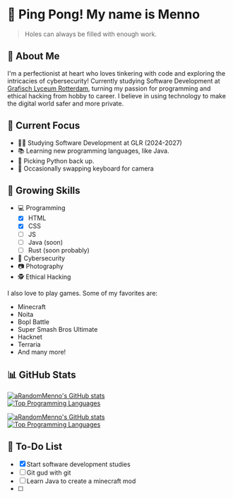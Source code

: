 
# 👋 Ping Pong! My name is Menno

> Holes can always be filled with enough work.

## 🚀 About Me

I'm a perfectionist at heart who loves tinkering with code and exploring the intricacies of cybersecurity!
Currently studying Software Development at [Grafisch Lyceum Rotterdam](https://www.glr.nl/), turning my passion for programming and ethical hacking from hobby to career.
I believe in using technology to make the digital world safer and more private.

## 🎯 Current Focus

* 👨‍🎓 Studying Software Development at GLR (2024-2027)
* 📚 Learning new programming languages, like Java.
* 🐍 Picking Python back up.
* 📸 Occasionally swapping keyboard for camera

## 💪 Growing Skills

* 💻 Programming
  * [X] HTML
  * [X] CSS
  * [ ] JS
  * [ ] Java (soon)
  * [ ] Rust (soon probably)
* 🔐 Cybersecurity
* 📷 Photography
* 🕵️ Ethical Hacking

I also love to play games. Some of my favorites are:

* Minecraft
* Noita
* Bopl Battle
* Super Smash Bros Ultimate
* Hacknet
* Terraria
* And many more!

## 📊 GitHub Stats

[![aRandomMenno's GitHub stats](https://readme-stats-arandommenno.vercel.app/api?username=arandommenno&show_icons=true&theme=midnight-purple#gh-dark-mode-only)<br>](https://github.com/arandommenno/github-readme-stats#gh-dark-mode-only)
[![Top Programming Languages](https://readme-stats-arandommenno.vercel.app/api/top-langs/?username=arandommenno&layout=compact&theme=midnight-purple#gh-dark-mode-only)](https://github.com/arandommenno/github-readme-stats#gh-dark-mode-only)

[![aRandomMenno's GitHub stats](https://readme-stats-arandommenno.vercel.app/api?username=arandommenno&show_icons=true&theme=buefy#gh-light-mode-only#gh-light-mode-only)<br>](https://github.com/arandommenno/github-readme-stats#gh-light-mode-only)
[![Top Programming Languages](https://readme-stats-arandommenno.vercel.app/api/top-langs/?username=arandommenno&layout=pie&theme=buefy#gh-light-mode-only#gh-light-mode-only)](https://github.com/arandommenno/github-readme-stats#gh-light-mode-only)

## 📝 To-Do List

* [x] Start software development studies
* [ ] Git gud with git
* [ ] Learn Java to create a minecraft mod
* [ ] 
